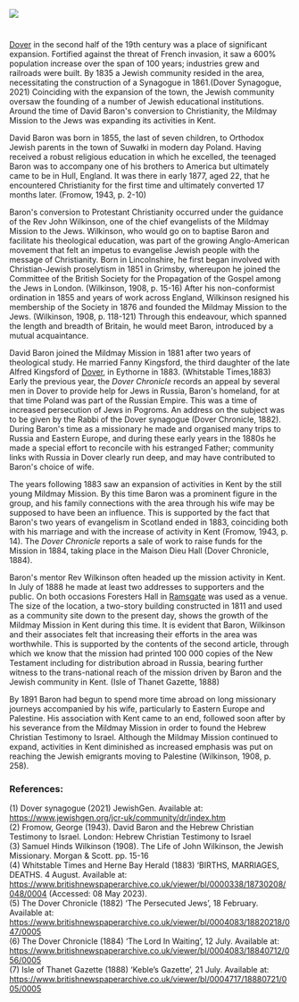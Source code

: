 <a href="https://juncture-digital.org"><img src="https://juncture-digital.org/images/ve-button.png"></a>

<param ve-config title="David Baron (1855 – 1926)" author="Daniel Randall" layout="vtl" 
banner="/images/banners/19c.jpg">

<param ve-entity eid="Q179224" aliases="Dover">
<param ve-entity eid="Q1990804" aliases="Eythorne">
<param ve-entity eid="Q618045" aliases="Margate">
<param ve-entity eid="Q590422" aliases="Isle of Thanet">

#

[Dover](/19c/19c-dover/) in the second half of the 19th century was a place of significant expansion. Fortified against the threat of French invasion, it saw a 600% population increase over the span of 100 years; industries grew and railroads were built. By 1835 a Jewish community resided in the area, necessitating the construction of a Synagogue in 1861.(Dover Synagogue, 2021) Coinciding with the expansion of the town, the Jewish community oversaw the founding of a number of Jewish educational institutions. Around the time of David Baron's conversion to Christianity, the Mildmay Mission to the Jews was expanding its activities in Kent.
<param ve-image url="https://upload.wikimedia.org/wikipedia/commons/5/5c/Dover_%28NYPL_Hades-255977-430996%29.jpg" label="Dover Harbour" attribution="Scan by NYPL, Public domain, via Wikimedia Commons">
<param ve-map center="Q179224" zoom="15">

David Baron was born in 1855, the last of seven children, to Orthodox Jewish parents in the town of Suwałki in modern day Poland. Having received a robust religious education in which he excelled, the teenaged Baron was to accompany one of his brothers to America but ultimately came to be in Hull, England. It was there in early 1877, aged 22, that he encountered Christianity for the first time and ultimately converted 17 months later. (Fromow, 1943, p. 2-10)
<param ve-image url="https://upload.wikimedia.org/wikipedia/commons/7/73/DavidBaron.jpg" label="Photograph of David Baron" attribution="Contemporary photograph via Wikimedia Commons" license="CC BY-SA 3.0">

Baron's conversion to Protestant Christianity occurred under the guidance of the Rev John Wilkinson, one of the chief evangelists of the Mildmay Mission to the Jews. Wilkinson, who would go on to baptise Baron and facilitate his theological education, was part of the growing Anglo-American movement that felt an impetus to evangelise Jewish people with the message of Christianity. Born in Lincolnshire, he first began involved with Christian-Jewish proselytism in 1851 in Grimsby, whereupon he joined the Committee of the British Society for the Propagation of the Gospel among the Jews in London. (Wilkinson, 1908, p. 15-16)
After his non-conformist ordination in 1855 and years of work across England, Wilkinson resigned his membership of the Society in 1876 and founded the Mildmay Mission to the Jews. (Wilkinson, 1908, p. 118-121)
Through this endeavour, which spanned the length and breadth of Britain, he would meet Baron, introduced by a mutual acquaintance.
<param ve-image url="https://stor.artstor.org/stor/1cb66dda-70f7-465c-8a67-b61a92931e9b" label="Dover Castle" attribution="By kind permission of Marrin Books">
<param ve-map center="Q179224" zoom="15">

David Baron joined the Mildmay Mission in 1881 after two years of theological study. He married Fanny Kingsford, the third daughter of the late Alfred Kingsford of [Dover](/19c/19c-dover/), in Eythorne in 1883. (Whitstable Times,1883) Early the previous year, the _Dover Chronicle_ records an appeal by several men in Dover to provide help for Jews in Russia, Baron's homeland, for at that time Poland was part of the Russian Empire. This was a time of increased persecution of Jews in Pogroms. An address on the subject was to be given by the Rabbi of the Dover synagogue (Dover Chronicle, 1882). During Baron's time as a missionary he made and organised many trips to Russia and Eastern Europe, and during these early years in the 1880s he made a special effort to reconcile with his estranged Father;  community links with Russia in Dover clearly run deep, and may have contributed to Baron's choice of wife.
<param ve-image url="https://eur01.safelinks.protection.outlook.com/?url=https%3A%2F%2Fstor.artstor.org%2Fstor%2Fbe2d7a73-d2b3-4188-8d40-1a76523fa117&data=05%7C01%7Cd.randall256%40canterbury.ac.uk%7C2508fb7386a640e0f82b08db4ff53bb0%7C0320b2da22dd4dab8c216e644ba14f13%7C0%7C0%7C638191686919864136%7CUnknown%7CTWFpbGZsb3d8eyJWIjoiMC4wLjAwMDAiLCJQIjoiV2luMzIiLCJBTiI6Ik1haWwiLCJXVCI6Mn0%3D%7C3000%7C%7C%7C&sdata=tPBlX4%2F%2BFMRHm4QBs5SlpWKrsxrWTXzlCMsQXSyqukI%3D&reserved=0" label="Map of Dover" attribution="Ward Lock's Dover and South-East Kent">
<param ve-map center="Q179224" zoom="15">

The years following 1883 saw an expansion of activities in Kent by the still young Mildmay Mission. By this time Baron was a prominent figure in the group, and his family connections with the area through his wife may be supposed to have been an influence. This is supported by the fact that Baron's two years of evangelism in Scotland ended in 1883, coinciding both with his marriage and with the increase of activity in Kent (Fromow, 1943, p. 14). The _Dover Chronicle_ reports a sale of work to raise funds for the Mission in 1884, taking place in the Maison Dieu Hall (Dover Chronicle, 1884).
<param ve-image url="https://upload.wikimedia.org/wikipedia/commons/b/b2/DoverRathaus.JPG" label="Contemporary Photograph of Maison Dieu Hall" attribution="Hajotthu via Wikimedia Commons" license="CC BY-SA 3.0">

Baron's mentor Rev Wilkinson often headed up the mission activity in Kent. In July of 1888 he made at least two addresses to supporters and the public. On both occasions Foresters Hall in [Ramsgate](/19c/19c-ramsgate/) was used as a venue. The size of the location, a two-story building constructed in 1811 and used as a community site down to the present day, shows the growth of the Mildmay Mission in Kent during this time. It is evident that Baron, Wilkinson and their associates felt that increasing their efforts in the area was worthwhile. This is supported by the contents of the second article, through which we know that the mission had printed 100 000 copies of the New Testament including for distribution abroad in Russia, bearing further witness to the trans-national reach of the mission driven by Baron and the Jewish community in Kent. (Isle of Thanet Gazette, 1888)
<param ve-image url="https://upload.wikimedia.org/wikipedia/commons/a/a1/Foresters_Hall_-_geograph.org.uk_-_1991528.jpg" label="Contemporary Photograph of Foresters' Hall" attribution="Foresters Hall by David Anstiss via Wikimedia Commons" license="CC BY-SA 2.0">

By 1891 Baron had begun to spend more time abroad on long missionary journeys accompanied by his wife, particularly to Eastern Europe and Palestine. His association with Kent came to an end, followed soon after by his severance from the Mildmay Mission in order to found the Hebrew Christian Testimony to Israel. Although the Mildmay Mission continued to expand, activities in Kent diminished as increased emphasis was put on reaching the Jewish emigrants moving to Palestine (Wilkinson, 1908, p. 258).

### References:
(1) Dover synagogue (2021) JewishGen. Available at: https://www.jewishgen.org/jcr-uk/community/dr/index.htm   
(2) Fromow, George (1943). David Baron and the Hebrew Christian Testimony to Israel. London: Hebrew Christian Testimony to Israel   
(3) Samuel Hinds Wilkinson (1908). The Life of John Wilkinson, the Jewish Missionary. Morgan & Scott. pp. 15-16   
(4) Whitstable Times and Herne Bay Herald (1883) ‘BIRTHS, MARRIAGES, DEATHS. 4 August. Available at: https://www.britishnewspaperarchive.co.uk/viewer/bl/0000338/18730208/048/0004 (Accessed: 08 May 2023).    
(5) The Dover Chronicle (1882) ‘The Persecuted Jews’, 18 February. Available at: https://www.britishnewspaperarchive.co.uk/viewer/bl/0004083/18820218/047/0005   
(6) The Dover Chronicle (1884) ‘The Lord In Waiting’, 12 July. Available at: https://www.britishnewspaperarchive.co.uk/viewer/bl/0004083/18840712/056/0005   
(7) Isle of Thanet Gazette (1888) ‘Keble’s Gazette’, 21 July. Available at: https://www.britishnewspaperarchive.co.uk/viewer/bl/0004717/18880721/005/0005   
<param ve-image url="https://stor.artstor.org/stor/1cb66dda-70f7-465c-8a67-b61a92931e9b" label="Dover Castle" attribution="By kind permission of Marrin Books">
<param ve-map center="Q179224" zoom="15">
